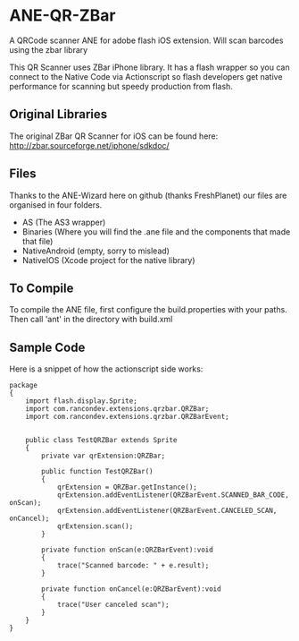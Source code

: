 ANE-QR-ZBar
===========

A QRCode scanner ANE for adobe flash iOS extension. Will scan barcodes using the zbar library

This QR Scanner uses ZBar iPhone library. It has a flash wrapper so you can connect to the Native Code via Actionscript so flash developers get native performance for scanning but speedy production from flash.

Original Libraries
---------

The original ZBar QR Scanner for iOS can be found here:
http://zbar.sourceforge.net/iphone/sdkdoc/

Files
---------

Thanks to the ANE-Wizard here on github (thanks FreshPlanet) our files are organised in four folders.

* AS (The AS3 wrapper)
* Binaries (Where you will find the .ane file and the components that made that file)
* NativeAndroid (empty, sorry to mislead)
* NativeIOS (Xcode project for the native library)

To Compile
---------

To compile the ANE file, first configure the build.properties with your paths.
Then call 'ant' in the directory with build.xml

Sample Code
---------

Here is a snippet of how the actionscript side works:

	package
	{
		import flash.display.Sprite;
		import com.rancondev.extensions.qrzbar.QRZBar;
		import com.rancondev.extensions.qrzbar.QRZBarEvent;
		
		
		public class TestQRZBar extends Sprite
		{
			private var qrExtension:QRZBar;

			public function TestQRZBar()
			{
		 		qrExtension = QRZBar.getInstance();	
				qrExtension.addEventListener(QRZBarEvent.SCANNED_BAR_CODE, onScan);
				qrExtension.addEventListener(QRZBarEvent.CANCELED_SCAN, onCancel);
				qrExtension.scan();
			}
			
			private function onScan(e:QRZBarEvent):void
			{
				trace("Scanned barcode: " + e.result);
			}
			
			private function onCancel(e:QRZBarEvent):void
			{
				trace("User canceled scan");
			}
		}
	}

